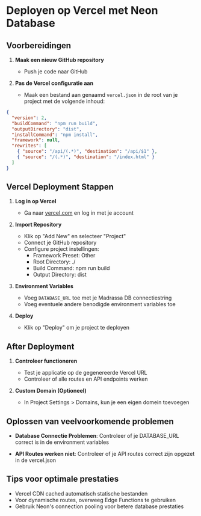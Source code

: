 # Deployen op Vercel met Neon Database

## Voorbereidingen

1. **Maak een nieuw GitHub repository**
   - Push je code naar GitHub

2. **Pas de Vercel configuratie aan**
   - Maak een bestand aan genaamd `vercel.json` in de root van je project met de volgende inhoud:

```json
{
  "version": 2,
  "buildCommand": "npm run build",
  "outputDirectory": "dist",
  "installCommand": "npm install",
  "framework": null,
  "rewrites": [
    { "source": "/api/(.*)", "destination": "/api/$1" },
    { "source": "/(.*)", "destination": "/index.html" }
  ]
}
```

## Vercel Deployment Stappen

1. **Log in op Vercel**
   - Ga naar [vercel.com](https://vercel.com) en log in met je account

2. **Import Repository**
   - Klik op "Add New" en selecteer "Project"
   - Connect je GitHub repository
   - Configure project instellingen:
     - Framework Preset: Other
     - Root Directory: ./
     - Build Command: npm run build
     - Output Directory: dist

3. **Environment Variables**
   - Voeg `DATABASE_URL` toe met je Madrassa DB connectiestring
   - Voeg eventuele andere benodigde environment variables toe

4. **Deploy**
   - Klik op "Deploy" om je project te deployen

## After Deployment

1. **Controleer functioneren**
   - Test je applicatie op de gegenereerde Vercel URL
   - Controleer of alle routes en API endpoints werken

2. **Custom Domain (Optioneel)**
   - In Project Settings > Domains, kun je een eigen domein toevoegen

## Oplossen van veelvoorkomende problemen

- **Database Connectie Problemen**:
  Controleer of je DATABASE_URL correct is in de environment variables

- **API Routes werken niet**:
  Controleer of je API routes correct zijn opgezet in de vercel.json

## Tips voor optimale prestaties

- Vercel CDN cached automatisch statische bestanden
- Voor dynamische routes, overweeg Edge Functions te gebruiken
- Gebruik Neon's connection pooling voor betere database prestaties